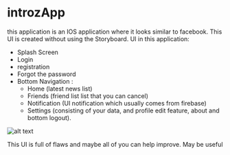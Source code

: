 # introzApp

this application is an IOS application where it looks similar to facebook.
This UI is created without using the Storyboard.
UI in this application:
- Splash Screen
- Login
- registration
- Forgot the password
- Bottom Navigation :
  - Home (latest news list)
  - Friends (friend list list that you can cancel)
  - Notification (UI notification which usually comes from firebase)
  - Settings (consisting of your data, and profile edit feature, about and bottom logout).
  
![alt text](https://github.com/sdik007/introzApp/tree/master/introzApp/Assets.xcassets/Shome.imageset)
  
This UI is full of flaws and maybe all of you can help improve.
May be useful
